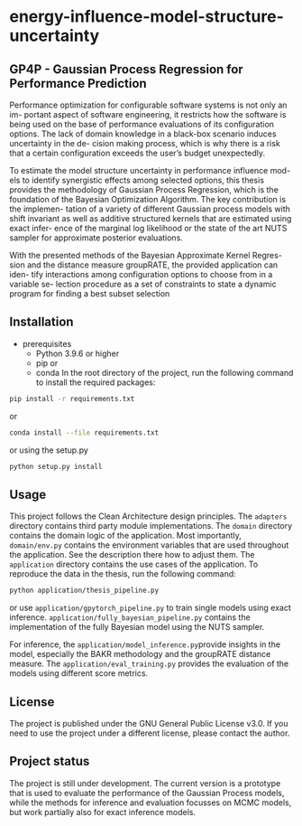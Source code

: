 # energy-influence-model-structure-uncertainty


## GP4P - Gaussian Process Regression for Performance Prediction

Performance optimization for configurable software systems is not only an im-
portant aspect of software engineering, it restricts how the software is being
used on the base of performance evaluations of its configuration options. The
lack of domain knowledge in a black-box scenario induces uncertainty in the de-
cision making process, which is why there is a risk that a certain configuration
exceeds the user’s budget unexpectedly.

To estimate the model structure uncertainty in performance influence mod-
els to identify synergistic effects among selected options, this thesis provides
the methodology of Gaussian Process Regression, which is the foundation of
the Bayesian Optimization Algorithm. The key contribution is the implemen-
tation of a variety of different Gaussian process models with shift invariant
as well as additive structured kernels that are estimated using exact infer-
ence of the marginal log likelihood or the state of the art NUTS sampler for
approximate posterior evaluations.

With the presented methods of the Bayesian Approximate Kernel Regres-
sion and the distance measure groupRATE, the provided application can iden-
tify interactions among configuration options to choose from in a variable se-
lection procedure as a set of constraints to state a dynamic program for finding
a best subset selection

## Installation
- prerequisites
  - Python 3.9.6 or higher
  - pip or
  - conda
In the root directory of the project, run the following command to install the required packages:
```bash
pip install -r requirements.txt
```
or 
```bash
conda install --file requirements.txt
```
or using the setup.py
```bash
python setup.py install
```

## Usage
This project follows the Clean Architecture design principles. The `adapters` directory contains third party module implementations.
The `domain` directory contains the domain logic of the application. Most importantly, `domain/env.py` contains the environment variables that are used throughout the application. See the description there how to adjust them. The `application` directory contains the use cases of the application. To reproduce the data in the thesis, run the following command:
```bash
python application/thesis_pipeline.py
```
or use `application/gpytorch_pipeline.py` to train single models using exact inference. `application/fully_bayesian_pipeline.py` contains the implementation of the fully Bayesian model using the NUTS sampler.

For inference, the `application/model_inference.py`provide insights in the model, especially the BAKR methodology and the groupRATE distance measure. The `application/eval_training.py` provides the evaluation of the models using different score metrics.

## License
The project is published under the GNU General Public License v3.0. If you need to use the project under a different license, please contact the author.

## Project status
The project is still under development. The current version is a prototype that is used to evaluate the performance of the Gaussian Process models, while the methods for inference and evaluation focusses on MCMC models, but work partially also for exact inference models.